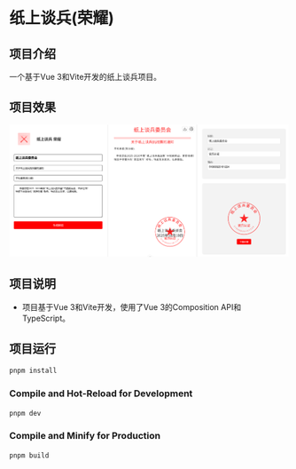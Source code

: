 # 纸上谈兵(荣耀)

## 项目介绍
一个基于Vue 3和Vite开发的纸上谈兵项目。

## 项目效果

![项目截图](/images/paper.png)

## 项目说明
- 项目基于Vue 3和Vite开发，使用了Vue 3的Composition API和TypeScript。

## 项目运行
```sh
pnpm install
```

### Compile and Hot-Reload for Development

```sh
pnpm dev
```

### Compile and Minify for Production

```sh
pnpm build
```
